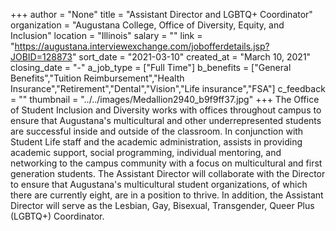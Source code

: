 +++
author = "None"
title = "Assistant Director and LGBTQ+ Coordinator"
organization = "Augustana College, Office of Diversity, Equity, and Inclusion"
location = "Illinois"
salary = ""
link = "https://augustana.interviewexchange.com/jobofferdetails.jsp?JOBID=128873"
sort_date = "2021-03-10"
created_at = "March 10, 2021"
closing_date = "-"
a_job_type = ["Full Time"]
b_benefits = ["General Benefits","Tuition Reimbursement","Health Insurance","Retirement","Dental","Vision","Life insurance","FSA"]
c_feedback = ""
thumbnail = "../../images/Medallion2940_b9f9ff37.jpg"
+++
The Office of Student Inclusion and Diversity works with offices throughout campus to ensure that Augustana's multicultural and other underrepresented students are successful inside and outside of the classroom. In conjunction with Student Life staff and the academic administration, assists in providing academic support, social programming, individual mentoring, and networking to the campus community with a focus on multicultural and first generation students. The Assistant Director will collaborate with the Director to ensure that Augustana's multicultural student organizations, of which there are currently eight, are in a position to thrive.  In addition, the Assistant Director will serve as the Lesbian, Gay, Bisexual, Transgender, Queer Plus (LGBTQ+) Coordinator.